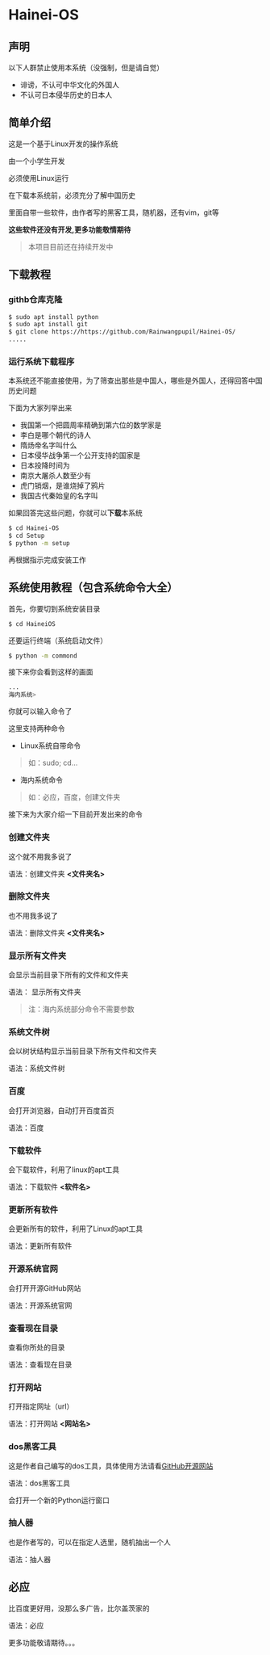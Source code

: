 # Hainei-OS

## 声明
以下人群禁止使用本系统（没强制，但是请自觉）
- 诽谤，不认可中华文化的外国人
- 不认可日本侵华历史的日本人

## 简单介绍
这是一个基于Linux开发的操作系统

由一个小学生开发

必须使用Linux运行

在下载本系统前，必须充分了解中国历史

里面自带一些软件，由作者写的黑客工具，随机器，还有vim，git等

**这些软件还没有开发,更多功能敬情期待**

> 本项目目前还在持续开发中
## 下载教程

### githb仓库克隆
```sh
$ sudo apt install python
$ sudo apt install git
$ git clone https://https://github.com/Rainwangpupil/Hainei-OS/
.....

```

### 运行系统下载程序

本系统还不能直接使用，为了筛查出那些是中国人，哪些是外国人，还得回答中国历史问题

下面为大家列举出来
- 我国第一个把圆周率精确到第六位的数学家是
- 李白是哪个朝代的诗人
- 隋炀帝名字叫什么
- 日本侵华战争第一个公开支持的国家是
- 日本投降时间为
- 南京大屠杀人数至少有
- 虎门销烟，是谁烧掉了鸦片
- 我国古代秦始皇的名字叫

如果回答完这些问题，你就可以**下载**本系统

```sh
$ cd Hainei-OS
$ cd Setup
$ python -m setup
```

再根据指示完成安装工作

## 系统使用教程（包含系统命令大全）

首先，你要切到系统安装目录

```sh
$ cd HaineiOS
```

还要运行终端（系统启动文件）

```sh
$ python -m commond
```

接下来你会看到这样的画面

```sh
...
海内系统>
```

你就可以输入命令了

这里支持两种命令

- Linux系统自带命令
> 如：sudo; cd...
- 海内系统命令
> 如：必应，百度，创建文件夹

接下来为大家介绍一下目前开发出来的命令

### 创建文件夹

这个就不用我多说了

语法：创建文件夹 **<文件夹名>**

### 删除文件夹

也不用我多说了

语法：删除文件夹 **<文件夹名>**

### 显示所有文件夹

会显示当前目录下所有的文件和文件夹

语法： 显示所有文件夹

> 注：海内系统部分命令不需要参数

### 系统文件树

会以树状结构显示当前目录下所有文件和文件夹

语法：系统文件树

### 百度

会打开浏览器，自动打开百度首页

语法：百度

### 下载软件

会下载软件，利用了linux的apt工具

语法：下载软件 **<软件名>**

### 更新所有软件

会更新所有的软件，利用了Linux的apt工具

语法：更新所有软件

### 开源系统官网

会打开开源GitHub网站

语法：开源系统官网

### 查看现在目录

查看你所处的目录

语法：查看现在目录

### 打开网站

打开指定网址（url）

语法：打开网站 **<网站名>**

### dos黑客工具

这是作者自己编写的dos工具，具体使用方法请看[GitHub开源网站](https://github.com/rainwangpupil/dos_attack)

语法：dos黑客工具

会打开一个新的Python运行窗口

### 抽人器

也是作者写的，可以在指定人选里，随机抽出一个人

语法：抽人器

## 必应

比百度更好用，没那么多广告，比尔盖茨家的

语法：必应

更多功能敬请期待。。。